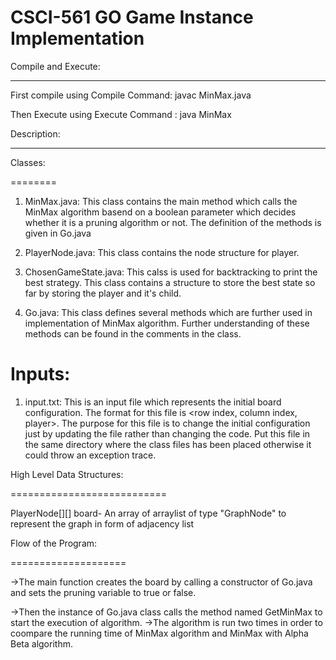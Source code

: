 CSCI-561
GO Game Instance Implementation
===============================

Compile and Execute:

--------------------

First compile using Compile Command: 		javac MinMax.java

Then Execute using Execute Command : 		java MinMax



Description:

------------

Classes:

========

1) MinMax.java: This class contains the main method which calls the MinMax algorithm basend on a boolean parameter which decides whether it is a pruning algorithm or not. The definition of the methods is given in Go.java
2) PlayerNode.java: This class contains the node structure for player.

3) ChosenGameState.java: This calss is used for backtracking to print the best strategy. This class contains a structure to store the best state so far by storing the player and it's child.

4) Go.java: This class defines several methods which are further used in implementation of MinMax algorithm. Further understanding of these methods can be found in the comments in the class.



Inputs:
=======
1) input.txt: This is an input file which represents the initial board configuration. The format for this file is <row index, column index, player>. The purpose for this file is to change the initial configuration just by updating the file rather than changing the code. Put this file in the same directory where the class files has been placed otherwise it could throw an exception trace.

High Level Data Structures:

===========================

PlayerNode[][] board- An array of arraylist of type "GraphNode" to represent the graph in form of adjacency list



Flow of the Program:

====================

->The main function creates the board by calling a constructor of Go.java and sets the pruning variable to true or false.

->Then the instance of Go.java class calls the method named GetMinMax to start the execution of algorithm.
->The algorithm is run two times in order to coompare the running time of MinMax algorithm and MinMax with Alpha Beta algorithm.
